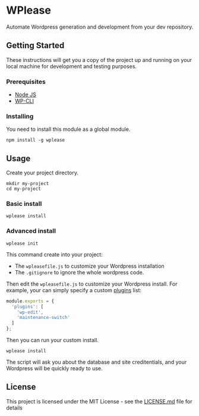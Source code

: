# WPlease

Automate Wordpress generation and development from your dev repository.

## Getting Started

These instructions will get you a copy of the project up and running on your local machine for development and testing purposes.

### Prerequisites

* [Node JS](https://nodejs.org/)
* [WP-CLI](https://wp-cli.org/)

### Installing

You need to install this module as a global module.

```
npm install -g wplease
```

## Usage

Create your project directory.
```
mkdir my-project
cd my-project
```

### Basic install

```
wplease install
```

### Advanced install


```
wplease init
```
This command create into your project: 
- The `wpleasefile.js` to customize your Wordpress installation 
- The `.gitignore` to ignore the whole wordpress code.

Then edit the `wpleasefile.js` to customize your Wordpress install.
For example, your can simply specify a custom [plugins](https://wordpress.org/plugins/) list:
```javascript
module.exports = {
  'plugins': [
    'wp-edit',
    'maintenance-switch'
  ]
};
```

Then you can run your custom install.

```
wplease install
```

The script will ask you about the database and site creditentials, and your Wordpress will be quickly ready to use.

## License

This project is licensed under the MIT License - see the [LICENSE.md](LICENSE.md) file for details